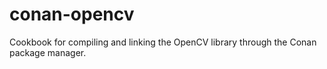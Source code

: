 # conan-opencv
Cookbook for compiling and linking the OpenCV library through the Conan package manager.
